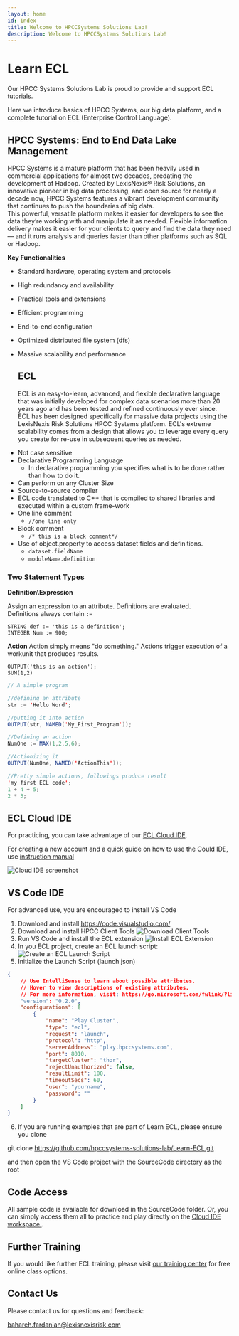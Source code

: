 ```yaml
---
layout: home
id: index
title: Welcome to HPCCSystems Solutions Lab!
description: Welcome to HPCCSystems Solutions Lab!
---
```


# Learn ECL

Our HPCC Systems Solutions Lab is proud to provide and support ECL tutorials.

Here we introduce basics of HPCC Systems, our big data platform, and a complete tutorial on ECL (Enterprise Control Language).

## HPCC Systems: End to End Data Lake Management

HPCC Systems is a mature platform that has been heavily used in commercial applications for almost two decades, predating the development of Hadoop. Created by LexisNexis® Risk Solutions, an innovative pioneer in big data processing, and open source for nearly a decade now, HPCC Systems features a vibrant development community that continues to push the boundaries of big data.\
This powerful, versatile platform makes it easier for developers to see the data they’re working with and manipulate it as needed. Flexible information delivery makes it easier for your clients to query and find the data they need — and it runs analysis and queries faster than other platforms such as SQL or Hadoop.

**Key Functionalities**

- Standard hardware, operating system and protocols
- High redundancy and availability
- Practical tools and extensions
- Efficient programming
- End-to-end configuration
- Optimized distributed file system (dfs)
- Massive scalability and performance

  ## ECL

  ECL is an easy-to-learn, advanced, and flexible declarative language that was initially developed for complex data scenarios more than 20 years ago and has been tested and refined continuously ever since.\
  ECL has been designed specifically for massive data projects using the LexisNexis Risk Solutions HPCC Systems platform. ECL's extreme scalability comes from a design that allows you to leverage every query you create for re-use in subsequent queries as needed.

* Not case sensitive
* Declarative Programming Language
  - In declarative programming you specifies what is to be done rather than how to do it.
* Can perform on any Cluster Size
* Source-to-source compiler
* ECL code translated to C++ that is compiled to shared libraries and executed within a custom frame-work
* One line comment
  - `//one line only`
* Block comment
  - `/* this is a block comment*/`
* Use of object.property to access dataset fields and definitions.
  - `dataset.fieldName`
  - `moduleName.definition`

### Two Statement Types

**Definition\Expression**

Assign an expression to an attribute. Definitions are evaluated.\
Definitions always contain `:=`

`STRING def := 'this is a definition';`\
`INTEGER Num := 900;`

**Action**
Action simply means "do something." Actions trigger execution of a workunit that produces
results.

`OUTPUT('this is an action');`\
`SUM(1,2)`

```java
// A simple program

//defining an attribute
str := 'Hello Word';

//putting it into action
OUTPUT(str, NAMED('My_First_Program'));

//Defining an action
NumOne := MAX(1,2,5,6);

//Actionizing it
OUTPUT(NumOne, NAMED('ActionThis'));

//Pretty simple actions, followings produce result
'my first ECL code';
1 + 4 + 5;
2 * 3;

```

## ECL Cloud IDE

For practicing, you can take advantage of our [ECL Cloud IDE](https://ide.hpccsystems.com/auth/login).

For creating a new account and a quick guide on how to use the Could IDE, use
[instruction manual](/references/cloudide_setup.md)

![ Cloud IDE screenshot](./Images/cloudIDE.jpg)

## VS Code IDE

For advanced use, you are encouraged to install VS Code

1) Download and install https://code.visualstudio.com/
2) Download and install HPCC Client Tools 
![Download Client Tools](./Images/download_client_tools.png)
3) Run VS Code and install the ECL extension 
![Install ECL Extension](./Images/vscode_ecl_extension.png)
4) In you ECL project, create an ECL launch script:
![Create an ECL Launch Script](./Images/vscode_ecl_launch.png)
5) Initialize the Launch Script (launch.json)
```json
{
    // Use IntelliSense to learn about possible attributes.
    // Hover to view descriptions of existing attributes.
    // For more information, visit: https://go.microsoft.com/fwlink/?linkid=830387
    "version": "0.2.0",
    "configurations": [
        {
            "name": "Play Cluster",
            "type": "ecl",
            "request": "launch",
            "protocol": "http",
            "serverAddress": "play.hpccsystems.com",
            "port": 8010,
            "targetCluster": "thor",
            "rejectUnauthorized": false,
            "resultLimit": 100,
            "timeoutSecs": 60,
            "user": "yourname",
            "password": ""
        }
    ]
}
```
6) If you are running examples that are part of Learn ECL, please ensure you clone

git clone https://github.com/hpccsystems-solutions-lab/Learn-ECL.git

and then open the VS Code project with the SourceCode directory as the root


## Code Access

All sample code is available for download in the SourceCode folder. Or, you can simply access them all to practice and play directly on the
[Cloud IDE workspace ](ttps://ide.hpccsystems.com/workspaces/share/291d17d9-e5cb-4fac-83c2-ac5997c28a31).

## Further Training

If you would like further ECL training, please visit
[our training center](https://hpccsystems.com/training) for free online class options.

## Contact Us

Please contact us for questions and feedback:

bahareh.fardanian@lexisnexisrisk.com
